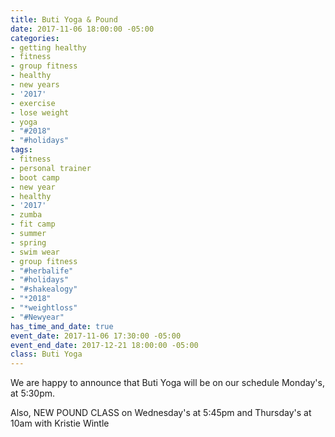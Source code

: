 ```yaml
---
title: Buti Yoga & Pound
date: 2017-11-06 18:00:00 -05:00
categories:
- getting healthy
- fitness
- group fitness
- healthy
- new years
- '2017'
- exercise
- lose weight
- yoga
- "#2018"
- "#holidays"
tags:
- fitness
- personal trainer
- boot camp
- new year
- healthy
- '2017'
- zumba
- fit camp
- summer
- spring
- swim wear
- group fitness
- "#herbalife"
- "#holidays"
- "#shakealogy"
- "*2018"
- "*weightloss"
- "#Newyear"
has_time_and_date: true
event_date: 2017-11-06 17:30:00 -05:00
event_end_date: 2017-12-21 18:00:00 -05:00
class: Buti Yoga
---
```


We are happy to announce that Buti Yoga will be on our schedule Monday's, at 5:30pm.

Also, NEW POUND CLASS on Wednesday's at 5:45pm and Thursday's at 10am with Kristie Wintle
